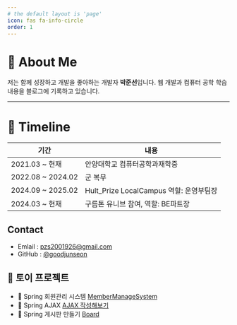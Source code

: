 ```yaml
---
# the default layout is 'page'
icon: fas fa-info-circle
order: 1
---
```


# 👋 About Me 
저는 함께 성장하고 개발을 좋아하는 개발자 **박준선**입니다.
웹 개발과 컴퓨터 공학 학습 내용을 블로그에 기록하고 있습니다.

---

# 🧾 Timeline

| 기간              | 내용                                       |
|-------------------|------------------------------------------|
| 2021.03 ~ 현재     | 안양대학교 컴퓨터공학과재학중                    |
| 2022.08 ~ 2024.02 | 군 복무                                    |
| 2024.09 ~ 2025.02 | Hult_Prize LocalCampus 역할: 운영부팀장      |
| 2024.03 ~ 현재     | 구름톤 유니브 참여, 역할: BE파트장              |





## Contact ##
- Emlail : pzs2001926@gmail.com
- GitHub : [@goodjunseon](https://github.com/goodjunseon)

 ## 🚀 토이 프로젝트 ##
-  📌 Spring 회원관리 시스템 [MemberManageSystem](https://github.com/goodjunseon/MemberManagement)
-  📌 Spring AJAX [AJAX 작성해보기](https://github.com/goodjunseon/ajaxEX)
- 📌 Spring 게시판 만들기 [Board](https://github.com/goodjunseon/Board)